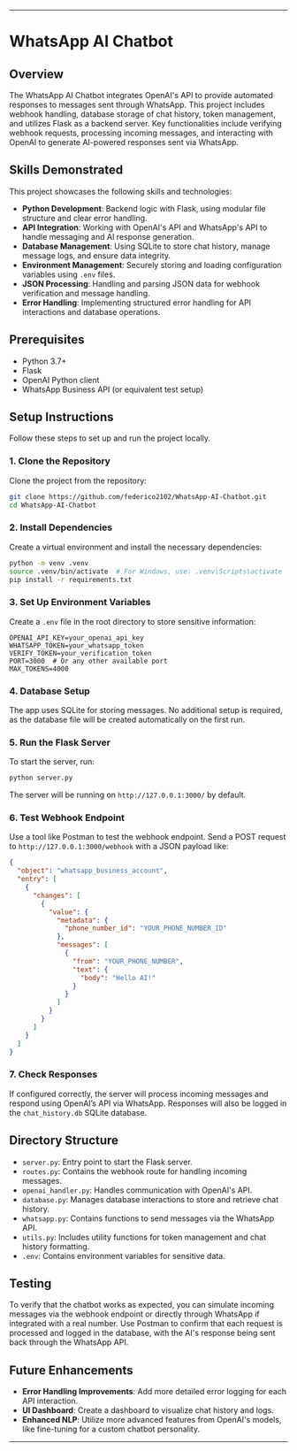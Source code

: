 
---

# WhatsApp AI Chatbot

## Overview
The WhatsApp AI Chatbot integrates OpenAI's API to provide automated responses to messages sent through WhatsApp. This project includes webhook handling, database storage of chat history, token management, and utilizes Flask as a backend server. Key functionalities include verifying webhook requests, processing incoming messages, and interacting with OpenAI to generate AI-powered responses sent via WhatsApp.

## Skills Demonstrated
This project showcases the following skills and technologies:
- **Python Development**: Backend logic with Flask, using modular file structure and clear error handling.
- **API Integration**: Working with OpenAI's API and WhatsApp's API to handle messaging and AI response generation.
- **Database Management**: Using SQLite to store chat history, manage message logs, and ensure data integrity.
- **Environment Management**: Securely storing and loading configuration variables using `.env` files.
- **JSON Processing**: Handling and parsing JSON data for webhook verification and message handling.
- **Error Handling**: Implementing structured error handling for API interactions and database operations.

## Prerequisites
- Python 3.7+
- Flask
- OpenAI Python client
- WhatsApp Business API (or equivalent test setup)

## Setup Instructions
Follow these steps to set up and run the project locally.

### 1. Clone the Repository
Clone the project from the repository:
```bash
git clone https://github.com/federico2102/WhatsApp-AI-Chatbot.git
cd WhatsApp-AI-Chatbot
```

### 2. Install Dependencies
Create a virtual environment and install the necessary dependencies:
```bash
python -m venv .venv
source .venv/bin/activate  # For Windows, use: .venv\Scripts\activate
pip install -r requirements.txt
```

### 3. Set Up Environment Variables
Create a `.env` file in the root directory to store sensitive information:
```plaintext
OPENAI_API_KEY=your_openai_api_key
WHATSAPP_TOKEN=your_whatsapp_token
VERIFY_TOKEN=your_verification_token
PORT=3000  # Or any other available port
MAX_TOKENS=4000
```

### 4. Database Setup
The app uses SQLite for storing messages. No additional setup is required, as the database file will be created automatically on the first run.

### 5. Run the Flask Server
To start the server, run:
```bash
python server.py
```
The server will be running on `http://127.0.0.1:3000/` by default.

### 6. Test Webhook Endpoint
Use a tool like Postman to test the webhook endpoint. Send a POST request to `http://127.0.0.1:3000/webhook` with a JSON payload like:
```json
{
  "object": "whatsapp_business_account",
  "entry": [
    {
      "changes": [
        {
          "value": {
            "metadata": {
              "phone_number_id": "YOUR_PHONE_NUMBER_ID"
            },
            "messages": [
              {
                "from": "YOUR_PHONE_NUMBER",
                "text": {
                  "body": "Hello AI!"
                }
              }
            ]
          }
        }
      ]
    }
  ]
}
```

### 7. Check Responses
If configured correctly, the server will process incoming messages and respond using OpenAI’s API via WhatsApp. Responses will also be logged in the `chat_history.db` SQLite database.

## Directory Structure
- `server.py`: Entry point to start the Flask server.
- `routes.py`: Contains the webhook route for handling incoming messages.
- `openai_handler.py`: Handles communication with OpenAI's API.
- `database.py`: Manages database interactions to store and retrieve chat history.
- `whatsapp.py`: Contains functions to send messages via the WhatsApp API.
- `utils.py`: Includes utility functions for token management and chat history formatting.
- `.env`: Contains environment variables for sensitive data.

## Testing
To verify that the chatbot works as expected, you can simulate incoming messages via the webhook endpoint or directly through WhatsApp if integrated with a real number. Use Postman to confirm that each request is processed and logged in the database, with the AI's response being sent back through the WhatsApp API.

## Future Enhancements
- **Error Handling Improvements**: Add more detailed error logging for each API interaction.
- **UI Dashboard**: Create a dashboard to visualize chat history and logs.
- **Enhanced NLP**: Utilize more advanced features from OpenAI's models, like fine-tuning for a custom chatbot personality.

---
